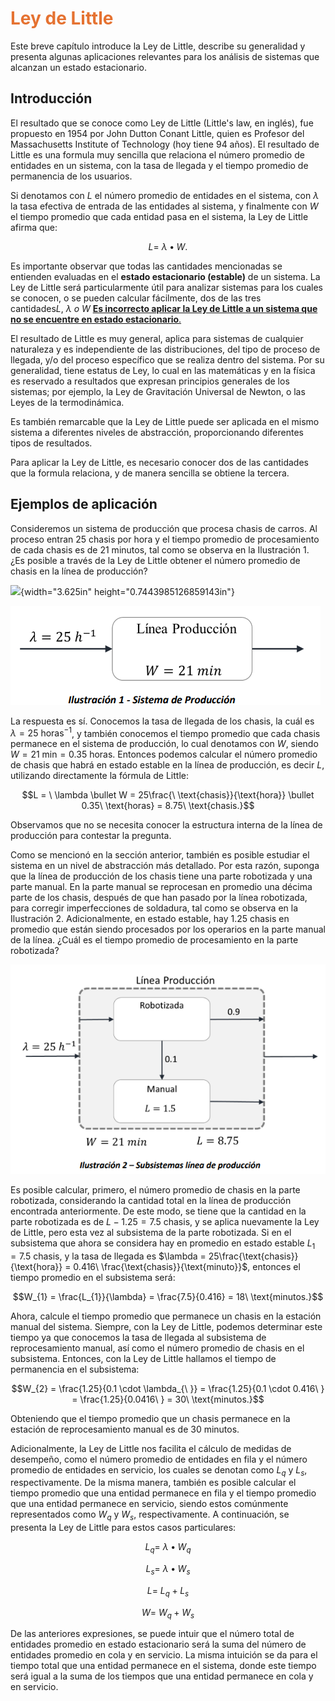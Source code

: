 # <span style="color:#E57231">Ley de Little</span>

Este breve capítulo introduce la Ley de Little, describe su generalidad
y presenta algunas aplicaciones relevantes para los análisis de sistemas
que alcanzan un estado estacionario.

## Introducción

El resultado que se conoce como Ley de Little (Little's law, en inglés),
fue propuesto en 1954 por John Dutton Conant Little, quien es Profesor
del Massachusetts Institute of Technology (hoy tiene 94 años). El
resultado de Little es una formula muy sencilla que relaciona el número
promedio de entidades en un sistema, con la tasa de llegada y el tiempo
promedio de permanencia de los usuarios.

Si denotamos con $L$ el número promedio de entidades en el sistema, con
$\lambda$ la tasa efectiva de entrada de las entidades al sistema, y
finalmente con $W$ el tiempo promedio que cada entidad pasa en el
sistema, la Ley de Little afirma que:

$$L = \ \lambda \bullet W.$$

Es importante observar que todas las cantidades mencionadas se entienden
evaluadas en el **estado estacionario (estable)** de un sistema. La Ley
de Little será particularmente útil para analizar sistemas para los
cuales se conocen, o se pueden calcular fácilmente, dos de las tres
cantidades$L,\ \lambda\ o\ W$ <u>**Es incorrecto aplicar la Ley de Little
a un sistema que no se encuentre en estado estacionario**.</u>

El resultado de Little es muy general, aplica para sistemas de cualquier
naturaleza y es independiente de las distribuciones, del tipo de proceso
de llegada, y/o del proceso específico que se realiza dentro del
sistema. Por su generalidad, tiene estatus de Ley, lo cual en las
matemáticas y en la física es reservado a resultados que expresan
principios generales de los sistemas; por ejemplo, la Ley de Gravitación
Universal de Newton, o las Leyes de la termodinámica.

Es también remarcable que la Ley de Little puede ser aplicada en el
mismo sistema a diferentes niveles de abstracción, proporcionando
diferentes tipos de resultados.

Para aplicar la Ley de Little, es necesario conocer dos de las
cantidades que la formula relaciona, y de manera sencilla se obtiene la
tercera.

## Ejemplos de aplicación

Consideremos un sistema de producción que procesa chasis de carros. Al
proceso entran 25 chasis por hora y el tiempo promedio de procesamiento
de cada chasis es de 21 minutos, tal como se observa en la
Ilustración 1. ¿Es posible a través de la Ley de Little obtener el
número promedio de chasis en la línea de producción?

![](media/image1.png){width="3.625in" height="0.7443985126859143in"}

![Ilustración 1](little1.png)

La respuesta es sí. Conocemos la tasa de llegada de los chasis, la cuál
es $\lambda = 25\ \text{horas}^{- 1}$, y también conocemos el tiempo
promedio que cada chasis permanece en el sistema de producción, lo cual
denotamos con $W$, siendo $W = 21\ \text{min} = 0.35\ \text{horas}$. Entonces podemos calcular el
número promedio de chasis que habrá en estado estable en la línea de
producción, es decir $L$, utilizando directamente la fórmula de Little:

$$L = \ \lambda \bullet W = 25\frac{\ \text{chasis}}{\text{hora}} \bullet 0.35\ \text{horas} = 8.75\ \text{chasis.}$$

Observamos que no se necesita conocer la estructura interna de la línea
de producción para contestar la pregunta.

Como se mencionó en la sección anterior, también es posible estudiar el
sistema en un nivel de abstracción más detallado. Por esta razón,
suponga que la línea de producción de los chasis tiene una parte
robotizada y una parte manual. En la parte manual se reprocesan en
promedio una décima parte de los chasis, después de que han pasado por
la línea robotizada, para corregir imperfecciones de soldadura, tal como
se observa en la Ilustración 2. Adicionalmente, en estado estable, hay
$1.25\ \text{chasis}$ en promedio que están siendo procesados por los
operarios en la parte manual de la línea. ¿Cuál es el tiempo promedio de
procesamiento en la parte robotizada?

![Ilustración 2](little2.png)

Es posible calcular, primero, el número promedio de chasis en la parte
robotizada, considerando la cantidad total en la línea de producción
encontrada anteriormente. De este modo, se tiene que la cantidad en la
parte robotizada es de $L - 1.25 = 7.5\ \text{chasis}$, y se aplica
nuevamente la Ley de Little, pero esta vez al subsistema de la parte
robotizada. Si en el subsistema que ahora se considera hay en promedio
en estado estable $L_{1} = 7.5\ \text{chasis}$, y la tasa de llegada es
$\lambda = 25\frac{\text{chasis}}{\text{hora}} = 0.416\ \frac{\text{chasis}}{\text{minuto}}$,
entonces el tiempo promedio en el subsistema será:

$$W_{1} = \frac{L_{1}}{\lambda} = \frac{7.5}{0.416} = 18\ \text{minutos.}$$

Ahora, calcule el tiempo promedio que permanece un chasis en la estación
manual del sistema. Siempre, con la Ley de Little, podemos determinar
este tiempo ya que conocemos la tasa de llegada al subsistema de
reprocesamiento manual, así como el número promedio de chasis en el
subsistema. Entonces, con la Ley de Little hallamos el tiempo de
permanencia en el subsistema:

$$W_{2} = \frac{1.25}{0.1 \cdot \lambda_{\ }} = \frac{1.25}{0.1 \cdot 0.416\ } = \frac{1.25}{0.0416\ } = 30\ \text{minutos.}$$

Obteniendo que el tiempo promedio que un chasis permanece en la estación
de reprocesamiento manual es de $30\ \text{minutos}$.

Adicionalmente, la Ley de Little nos facilita el cálculo de medidas de
desempeño, como el número promedio de entidades en fila y el número
promedio de entidades en servicio, los cuales se denotan como $L_{q}$ y
$L_{s}$, respectivamente. De la misma manera, también es posible
calcular el tiempo promedio que una entidad permanece en fila y el
tiempo promedio que una entidad permanece en servicio, siendo estos
comúnmente representados como $W_{q}$ y $W_{s}$, respectivamente. A
continuación, se presenta la Ley de Little para estos casos
particulares:

$$L_{q} = \ \lambda \bullet W_{q}$$

$$L_{s} = \ \lambda \bullet W_{s}$$

$$L = \ L_{q} + L_{s}$$

$$W = \ W_{q} + W_{s}$$

De las anteriores expresiones, se puede intuir que el número total de
entidades promedio en estado estacionario será la suma del número de
entidades promedio en cola y en servicio. La misma intuición se da para
el tiempo total que una entidad permanece en el sistema, donde este
tiempo será igual a la suma de los tiempos que una entidad permanece en
cola y en servicio.
